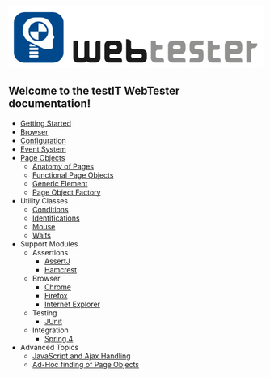 ![testIT WebTester](images/logo-650x157.png)

## Welcome to the testIT WebTester documentation!

- [Getting Started](chapters/getting-started.md)
- [Browser](chapters/browser.md)
- [Configuration](chapters/configuration.md)
- [Event System](chapters/event-system.md)
- [Page Objects](chapters/page-object.md)
  - [Anatomy of Pages](chapters/page-object-anatomy.md)
  - [Functional Page Objects](chapters/page-object-functional.md)
  - [Generic Element](chapters/page-object-generic.md)
  - [Page Object Factory](chapters/page-object-factory.md)
- Utility Classes
  - [Conditions](chapters/conditions.md)
  - [Identifications](chapters/identifications.md)
  - [Mouse](chapters/mouse.md)
  - [Waits](chapters/waits.md)
- Support Modules
  - Assertions
    - [AssertJ](chapters/support-assertj.md)
    - [Hamcrest](chapters/support-hamcrest.md)
  - Browser
    - [Chrome](chapters/support-chrome.md)
    - [Firefox](chapters/support-firefox.md)
    - [Internet Explorer](chapters/support-ie.md)
  - Testing
    - [JUnit](chapters/support-junit.md)
  - Integration
    - [Spring 4](chapters/support-spring4.md)
- Advanced Topics
  - [JavaScript and Ajax Handling](chapters/javascript-ajax.md)
  - [Ad-Hoc finding of Page Objects](chapters/ad-hoc-find.md)



